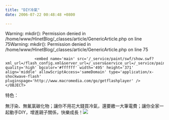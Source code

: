 ```yaml
---
title: "DIY冷氣"
date: 2006-07-22 00:48:48 +0800

---
```

Warning: mkdir(): Permission denied in /home/www/HinetBlog/_classes/article/GenericArticle.php on line 75Warning: mkdir(): Permission denied in /home/www/HinetBlog/_classes/article/GenericArticle.php on line 75<OBJECT classid='clsid:D27CDB6E-AE6D-11cf-96B8-444553540000'				 codebase='http://download.macromedia.com/pub/shockwave/cabs/flash/swflash.cab#version=7,0,19,0'				 ID='main' WIDTH='495' HEIGHT='371' ALIGN=''>				 

				 

 

 

 				 <embed name='main' src='/_service/paint/swf/show.swf?xml_url=/flash_config.xml&server_url=/_users&service_url=/_service/paint/&act=show' quality='high' bgcolor='#ffffff' width='495' height='371' align='middle' allowScriptAccess='sameDomain' type='application/x-shockwave-flash' pluginspage='http://www.macromedia.com/go/getflashplayer' />									</OBJECT>

特色：



無汙染、無氟氯碳化物；讓你不用花大錢買冷氣，還要繳一大筆電費；讓你全家一起動手DIY，增進親子關係，快樂成長！![](/images/slum-area/210_m13.gif)


